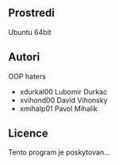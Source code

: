 Prostredi
---------

Ubuntu 64bit

Autori
------

OOP haters
- xdurkal00 Lubomir Durkac 
- xvihond00 David Vihonsky 
- xmihalp01 Pavol Mihalik 

Licence
-------

Tento program je poskytovan...
